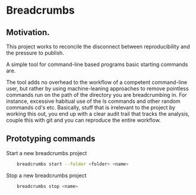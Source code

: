 # Breadcrumbs 

## Motivation.

This project works to reconcile the disconnect between reproducibility and the pressure to publish.

A simple tool for command-line based programs basic starting commands are.

The tool adds no overhead to the workflow of a competent command-line user, but rather by using machine-leaning 
approaches to remove pointless commands run on the path of the directory you are breadcrumbing in. For instance,
excessive habitual use of the ls commands and other random commands cd's etc. Basically, stuff that is irrelevant to 
the project by working this out, you end up with a clear audit trail that tracks the analysis, couple this with git and
you can reproduce the entire workflow.  


## Prototyping commands
Start a new breadcrumbs project
```bash
    breadcrumbs start --folder <folder> <name>
```
Stop a new breadcrumbs project 
```bash
    breadcrumbs stop <name> 
```

